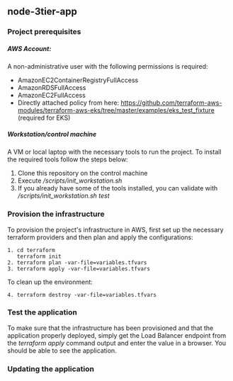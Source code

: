 ## node-3tier-app

### Project prerequisites

##### AWS Account:
A non-administrative user with the following permissions is required:

* AmazonEC2ContainerRegistryFullAccess
* AmazonRDSFullAccess
* AmazonEC2FullAccess
* Directly attached policy from here:
https://github.com/terraform-aws-modules/terraform-aws-eks/tree/master/examples/eks_test_fixture (required for EKS)

##### Workstation/control machine
A VM or local laptop with the necessary tools to run the project.
To install the required tools follow the steps below:

1. Clone this repository on the control machine
2. Execute */scripts/init_workstation.sh*
3. If you already have some of the tools installed, you can validate with */scripts/init_workstation.sh test*

### Provision the infrastructure
To provision the project's infrastructure in AWS, first set up the necessary terraform providers and then plan and apply the configurations:
```
1. cd terraform
   terraform init
2. terraform plan -var-file=variables.tfvars
3. terraform apply -var-file=variables.tfvars
```
To clean up the environment:
```
4. terraform destroy -var-file=variables.tfvars
```

### Test the application

To make sure that the infrastructure has been provisioned and that the application properly deployed, simply get the Load Balancer endpoint from the *terraform apply* command output and enter the value in a browser. You should be able to see the application.

### Updating the application
